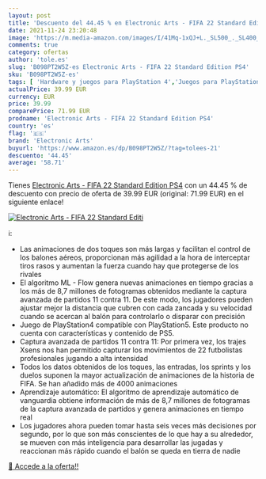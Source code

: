 ```yaml
---
layout: post
title: 'Descuento del 44.45 % en Electronic Arts - FIFA 22 Standard Editi'
date: 2021-11-24 23:20:48
image: 'https://m.media-amazon.com/images/I/41Mq-1xQJ+L._SL500_._SL400_.jpg'
comments: true
category: ofertas
author: 'tole.es'
slug: 'B098PT2W5Z-es Electronic Arts - FIFA 22 Standard Edition PS4'
sku: 'B098PT2W5Z-es'
tags: [ 'Hardware y juegos para PlayStation 4','Juegos para PlayStation 4','Videojuegos','electronic arts','ps4', ]
actualPrice: 39.99 EUR
currency: EUR
price: 39.99
comparePrice: 71.99 EUR
prodname: 'Electronic Arts - FIFA 22 Standard Edition PS4'
country: 'es'
flag: '🇪🇸'
brand: 'Electronic Arts'
buyurl: 'https://www.amazon.es/dp/B098PT2W5Z/?tag=tolees-21'
descuento: '44.45'
average: '58.71'
---
```


Tienes [Electronic Arts - FIFA 22 Standard Edition PS4](https://www.amazon.es/dp/B098PT2W5Z/?tag=tolees-21) con un 44.45 % de descuento con precio de oferta de 39.99 EUR (original: 71.99 EUR) en el siguiente enlace!

[![Electronic Arts - FIFA 22 Standard Editi](https://m.media-amazon.com/images/I/41Mq-1xQJ+L._SL500_._SL400_.jpg)](https://www.amazon.es/dp/B098PT2W5Z/?tag=tolees-21)

ℹ️:

- Las animaciones de dos toques son más largas y facilitan el control de los balones aéreos, proporcionan más agilidad a la hora de interceptar tiros rasos y aumentan la fuerza cuando hay que protegerse de los rivales
- El algoritmo ML - Flow genera nuevas animaciones en tiempo gracias a los más de 8,7 millones de fotogramas obtenidos mediante la captura avanzada de partidos 11 contra 11. De este modo, los jugadores pueden ajustar mejor la distancia que cubren con cada zancada y su velocidad cuando se acercan al balón para controlarlo o disparar con precisión
- Juego de PlayStation4 compatible con PlayStation5. Este producto no cuenta con características y contenido de PS5.
- Captura avanzada de partidos 11 contra 11: Por primera vez, los trajes Xsens nos han permitido capturar los movimientos de 22 futbolistas profesionales jugando a alta intensidad
- Todos los datos obtenidos de los toques, las entradas, los sprints y los duelos suponen la mayor actualización de animaciones de la historia de FIFA. Se han añadido más de 4000 animaciones
- Aprendizaje automático: El algoritmo de aprendizaje automático de vanguardia obtiene información de más de 8,7 millones de fotogramas de la captura avanzada de partidos y genera animaciones en tiempo real
- Los jugadores ahora pueden tomar hasta seis veces más decisiones por segundo, por lo que son más conscientes de lo que hay a su alrededor, se mueven con más inteligencia para desarrollar las jugadas y reaccionan más rápido cuando el balón se queda en tierra de nadie

[🛒 Accede a la oferta!!](https://www.amazon.es/dp/B098PT2W5Z/?tag=tolees-21)
